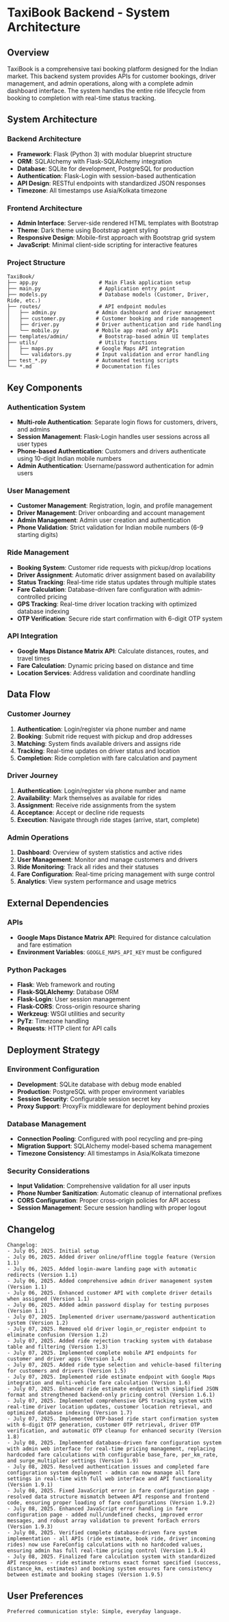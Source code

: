 # TaxiBook Backend - System Architecture

## Overview

TaxiBook is a comprehensive taxi booking platform designed for the Indian market. This backend system provides APIs for customer bookings, driver management, and admin operations, along with a complete admin dashboard interface. The system handles the entire ride lifecycle from booking to completion with real-time status tracking.

## System Architecture

### Backend Architecture
- **Framework**: Flask (Python 3) with modular blueprint structure
- **ORM**: SQLAlchemy with Flask-SQLAlchemy integration
- **Database**: SQLite for development, PostgreSQL for production
- **Authentication**: Flask-Login with session-based authentication
- **API Design**: RESTful endpoints with standardized JSON responses
- **Timezone**: All timestamps use Asia/Kolkata timezone

### Frontend Architecture
- **Admin Interface**: Server-side rendered HTML templates with Bootstrap
- **Theme**: Dark theme using Bootstrap agent styling
- **Responsive Design**: Mobile-first approach with Bootstrap grid system
- **JavaScript**: Minimal client-side scripting for interactive features

### Project Structure
```
TaxiBook/
├── app.py                    # Main Flask application setup
├── main.py                   # Application entry point
├── models.py                 # Database models (Customer, Driver, Ride, etc.)
├── routes/                   # API endpoint modules
│   ├── admin.py             # Admin dashboard and driver management
│   ├── customer.py          # Customer booking and ride management
│   ├── driver.py            # Driver authentication and ride handling
│   └── mobile.py            # Mobile app read-only APIs
├── templates/admin/          # Bootstrap-based admin UI templates
├── utils/                    # Utility functions
│   ├── maps.py              # Google Maps API integration
│   └── validators.py        # Input validation and error handling
├── test_*.py                # Automated testing scripts
└── *.md                     # Documentation files
```

## Key Components

### Authentication System
- **Multi-role Authentication**: Separate login flows for customers, drivers, and admins
- **Session Management**: Flask-Login handles user sessions across all user types
- **Phone-based Authentication**: Customers and drivers authenticate using 10-digit Indian mobile numbers
- **Admin Authentication**: Username/password authentication for admin users

### User Management
- **Customer Management**: Registration, login, and profile management
- **Driver Management**: Driver onboarding and account management
- **Admin Management**: Admin user creation and authentication
- **Phone Validation**: Strict validation for Indian mobile numbers (6-9 starting digits)

### Ride Management
- **Booking System**: Customer ride requests with pickup/drop locations
- **Driver Assignment**: Automatic driver assignment based on availability
- **Status Tracking**: Real-time ride status updates through multiple states
- **Fare Calculation**: Database-driven fare configuration with admin-controlled pricing
- **GPS Tracking**: Real-time driver location tracking with optimized database indexing
- **OTP Verification**: Secure ride start confirmation with 6-digit OTP system

### API Integration
- **Google Maps Distance Matrix API**: Calculate distances, routes, and travel times
- **Fare Calculation**: Dynamic pricing based on distance and time
- **Location Services**: Address validation and coordinate handling

## Data Flow

### Customer Journey
1. **Authentication**: Login/register via phone number and name
2. **Booking**: Submit ride request with pickup and drop addresses
3. **Matching**: System finds available drivers and assigns ride
4. **Tracking**: Real-time updates on driver status and location
5. **Completion**: Ride completion with fare calculation and payment

### Driver Journey
1. **Authentication**: Login/register via phone number and name
2. **Availability**: Mark themselves as available for rides
3. **Assignment**: Receive ride assignments from the system
4. **Acceptance**: Accept or decline ride requests
5. **Execution**: Navigate through ride stages (arrive, start, complete)

### Admin Operations
1. **Dashboard**: Overview of system statistics and active rides
2. **User Management**: Monitor and manage customers and drivers
3. **Ride Monitoring**: Track all rides and their statuses
4. **Fare Configuration**: Real-time pricing management with surge control
5. **Analytics**: View system performance and usage metrics

## External Dependencies

### APIs
- **Google Maps Distance Matrix API**: Required for distance calculation and fare estimation
- **Environment Variables**: `GOOGLE_MAPS_API_KEY` must be configured

### Python Packages
- **Flask**: Web framework and routing
- **Flask-SQLAlchemy**: Database ORM
- **Flask-Login**: User session management
- **Flask-CORS**: Cross-origin resource sharing
- **Werkzeug**: WSGI utilities and security
- **PyTz**: Timezone handling
- **Requests**: HTTP client for API calls

## Deployment Strategy

### Environment Configuration
- **Development**: SQLite database with debug mode enabled
- **Production**: PostgreSQL with proper environment variables
- **Session Security**: Configurable session secret key
- **Proxy Support**: ProxyFix middleware for deployment behind proxies

### Database Management
- **Connection Pooling**: Configured with pool recycling and pre-ping
- **Migration Support**: SQLAlchemy model-based schema management
- **Timezone Consistency**: All timestamps in Asia/Kolkata timezone

### Security Considerations
- **Input Validation**: Comprehensive validation for all user inputs
- **Phone Number Sanitization**: Automatic cleanup of international prefixes
- **CORS Configuration**: Proper cross-origin policies for API access
- **Session Management**: Secure session handling with proper logout

## Changelog

```
Changelog:
- July 05, 2025. Initial setup
- July 06, 2025. Added driver online/offline toggle feature (Version 1.1)
- July 06, 2025. Added login-aware landing page with automatic redirects (Version 1.1)
- July 06, 2025. Added comprehensive admin driver management system (Version 1.1)
- July 06, 2025. Enhanced customer API with complete driver details when assigned (Version 1.1)
- July 06, 2025. Added admin password display for testing purposes (Version 1.1)
- July 07, 2025. Implemented driver username/password authentication system (Version 1.2)
- July 07, 2025. Removed old driver login_or_register endpoint to eliminate confusion (Version 1.2)
- July 07, 2025. Added ride rejection tracking system with database table and filtering (Version 1.3)
- July 07, 2025. Implemented complete mobile API endpoints for customer and driver apps (Version 1.4)
- July 07, 2025. Added ride type selection and vehicle-based filtering for customers and drivers (Version 1.5)
- July 07, 2025. Implemented ride estimate endpoint with Google Maps integration and multi-vehicle fare calculation (Version 1.6)
- July 07, 2025. Enhanced ride estimate endpoint with simplified JSON format and strengthened backend-only pricing control (Version 1.6.1)
- July 07, 2025. Implemented comprehensive GPS tracking system with real-time driver location updates, customer location retrieval, and optimized database indexing (Version 1.7)
- July 07, 2025. Implemented OTP-based ride start confirmation system with 6-digit OTP generation, customer OTP retrieval, driver OTP verification, and automatic OTP cleanup for enhanced security (Version 1.8)
- July 08, 2025. Implemented database-driven fare configuration system with admin web interface for real-time pricing management, replacing hardcoded fare calculations with configurable base_fare, per_km_rate, and surge_multiplier settings (Version 1.9)
- July 08, 2025. Resolved authentication issues and completed fare configuration system deployment - admin can now manage all fare settings in real-time with full web interface and API functionality (Version 1.9.1)
- July 08, 2025. Fixed JavaScript error in fare configuration page - resolved data structure mismatch between API response and frontend code, ensuring proper loading of fare configurations (Version 1.9.2)
- July 08, 2025. Enhanced JavaScript error handling in fare configuration page - added null/undefined checks, improved error messages, and robust array validation to prevent forEach errors (Version 1.9.3)
- July 08, 2025. Verified complete database-driven fare system implementation - all APIs (ride estimate, book ride, driver incoming rides) now use FareConfig calculations with no hardcoded values, ensuring admin has full real-time pricing control (Version 1.9.4)
- July 08, 2025. Finalized fare calculation system with standardized API responses - ride estimate returns exact format specified (success, distance_km, estimates) and booking system ensures fare consistency between estimate and booking stages (Version 1.9.5)
```

## User Preferences

```
Preferred communication style: Simple, everyday language.
```
